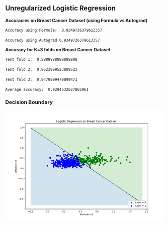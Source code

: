 ## Unregularized Logistic Regression
**Accuracies on Breast Cancer Dataset (using Formula vs Autograd)**

    Accuracy using Formula:  0.9349736379613357

    Accuracy using Autograd 0.9349736379613357

**Accuracy for K=3 folds on Breast Cancer Dataset**

    Test fold 1:  0.8888888888888888

    Test fold 2:  0.9523809523809523

    Test fold 3:  0.9470899470899471

    Average accuracy:  0.9294532627865961

### Decision Boundary
![Decision Boundary](plots/q1_d.png)
